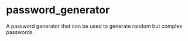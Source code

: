 # password_generator
A password generator that can be used to generate random but complex passwords.
